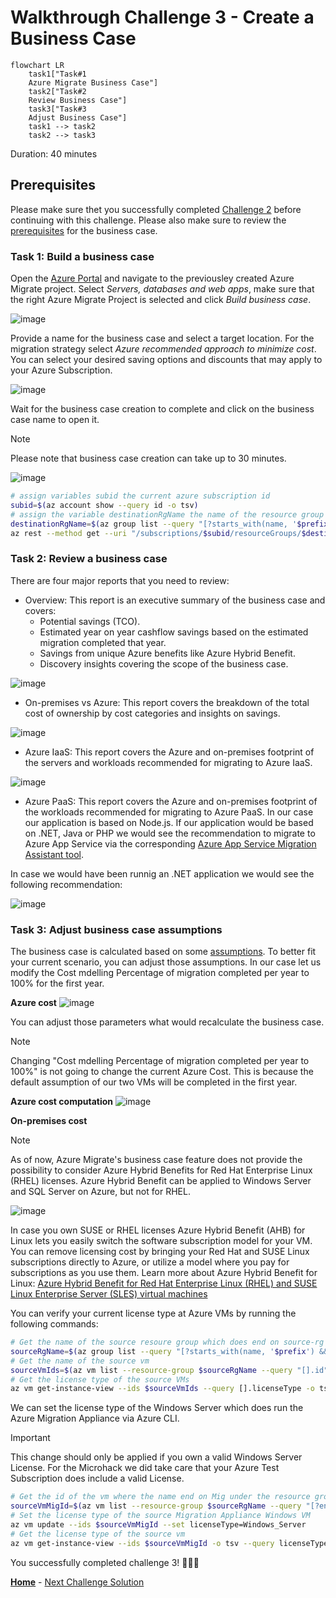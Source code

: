 # Walkthrough Challenge 3 - Create a Business Case

~~~mermaid
flowchart LR
    task1["Task#1
    Azure Migrate Business Case"]
    task2["Task#2
    Review Business Case"]
    task3["Task#3
    Adjust Business Case"]
    task1 --> task2
    task2 --> task3
~~~

Duration: 40 minutes

## Prerequisites

Please make sure thet you successfully completed [Challenge 2](../challenge-2/solution.md) before continuing with this challenge.
Please also make sure to review the [prerequisites](https://learn.microsoft.com/en-us/azure/migrate/how-to-build-a-business-case#prerequisites) for the business case.

### **Task 1: Build a business case**

Open the [Azure Portal](https://portal.azure.com) and navigate to the previousley created Azure Migrate project. Select *Servers, databases and web apps*, make sure that the right Azure Migrate Project is selected and click *Build business case*.

![image](./img/bc1_1.png)

Provide a name for the business case and select a target location. For the migration strategy select *Azure recommended approach to minimize cost*. You can select your desired saving options and discounts that may apply to your Azure Subscription.

![image](./img/bc2_1.png)

Wait for the business case creation to complete and click on the business case name to open it.

> [!NOTE]
> Please note that business case creation can take up to 30 minutes.




![image](./img/bc3.png)


~~~bash
# assign variables subid the current azure subscription id
subid=$(az account show --query id -o tsv)
# assign the variable destinationRgName the name of the resource group which does end on destination-rg
destinationRgName=$(az group list --query "[?starts_with(name, '$prefix') && ends_with(name, 'destination-rg')].name"
az rest --method get --uri "/subscriptions/$subid/resourceGroups/$destinationRgName/providers/Microsoft.Migrate/projects?api-version=2019-10-01"
~~~


### **Task 2: Review a business case**

There are four major reports that you need to review:

- Overview: This report is an executive summary of the business case and covers:
  + Potential savings (TCO).
  + Estimated year on year cashflow savings based on the estimated migration completed that year.
  + Savings from unique Azure benefits like Azure Hybrid Benefit.
  + Discovery insights covering the scope of the business case.

![image](./img/bc4_1.png)

- On-premises vs Azure: This report covers the breakdown of the total cost of ownership by cost categories and insights on savings.

![image](./img/bc5_1.png)

- Azure IaaS: This report covers the Azure and on-premises footprint of the servers and workloads recommended for migrating to Azure IaaS.

![image](./img/bc6_1.png)

- Azure PaaS: This report covers the Azure and on-premises footprint of the workloads recommended for migrating to Azure PaaS.
In our case our application is based on Node.js. If our application would be based on .NET, Java or PHP we would see the recommendation to migrate to Azure App Service via the corresponding [Azure App Service Migration Assistant tool](https://azure.microsoft.com/en-us/products/app-service/migration-tools/).

In case we would have been runnig an .NET application we would see the following recommendation:

![image](./img/bc7.png)

### **Task 3: Adjust business case assumptions**

The business case is calculated based on some [assumptions](https://learn.microsoft.com/en-us/azure/migrate/concepts-business-case-calculation#total-cost-of-ownership-steady-state). To better fit your current scenario, you can adjust those assumptions. In our case let us modify the Cost mdelling Percentage of migration completed per year to 100% for the first year.

**Azure cost**
![image](./img/bc8_1.png)

You can adjust those parameters what would recalculate the business case.

> [!NOTE]
> Changing "Cost mdelling Percentage of migration completed per year to 100%" is not going to change the current Azure Cost. This is because the default assumption of our two VMs will be completed in the first year.

**Azure cost computation**
![image](./img/bc8_2.png)


**On-premises cost**
> [!NOTE]
> As of now, Azure Migrate's business case feature does not provide the possibility to consider Azure Hybrid Benefits for Red Hat Enterprise Linux (RHEL) licenses. Azure Hybrid Benefit can be applied to Windows Server and SQL Server on Azure, but not for RHEL.

![image](./img/bc9_1.png)

In case you own SUSE or RHEL licenses Azure Hybrid Benefit (AHB) for Linux lets you easily switch the software subscription model for your VM. You can remove licensing cost by bringing your Red Hat and SUSE Linux subscriptions directly to Azure, or utilize a model where you pay for subscriptions as you use them. Learn more about Azure Hybrid Benefit for Linux:
[Azure Hybrid Benefit for Red Hat Enterprise Linux (RHEL) and SUSE Linux Enterprise Server (SLES) virtual machines](https://learn.microsoft.com/en-us/azure/virtual-machines/linux/azure-hybrid-benefit-linux)

You can verify your current license type at Azure VMs by running the following commands:
~~~bash
# Get the name of the source resoure group which does end on source-rg
sourceRgName=$(az group list --query "[?starts_with(name, '$prefix') && ends_with(name, 'source-rg')].name" -o tsv)
# Get the name of the source vm
sourceVmIds=$(az vm list --resource-group $sourceRgName --query "[].id" -o tsv)
# Get the license type of the source VMs
az vm get-instance-view --ids $sourceVmIds --query [].licenseType -o tsv # Result should be empty as we do not make use of BYOL
~~~

We can set the license type of the Windows Server which does run the Azure Migration Appliance via Azure CLI.

> [!IMPORTANT]
> This change should only be applied if you own a valid Windows Server License. For the Microhack we did take care that your Azure Test Subscription does include a valid License.

~~~bash
# Get the id of the vm where the name end on Mig under the resource group sourceRgName
sourceVmMigId=$(az vm list --resource-group $sourceRgName --query "[?ends_with(name, 'Mig')].id" -o tsv)
# Set the license type of the source Migration Appliance Windows VM
az vm update --ids $sourceVmMigId --set licenseType=Windows_Server 
# Get the license type of the source vm
az vm get-instance-view --ids $sourceVmMigId -o tsv --query licenseType # Result should be Windows_Server
~~~


<!-- You can adjust those parameters what would recalculate the business case.

![image](./img/bc10.png) -->

You successfully completed challenge 3! 🚀🚀🚀

 **[Home](../../README.md)** - [Next Challenge Solution](../challenge-4/solution.md)
